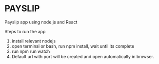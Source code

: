 # PAYSLIP
 Payslip app using node.js and React

Steps to run the app
1. install relevant nodejs
3. open terminal or bash, run npm install, wait until its complete
4. run npm run watch
5. Default url with port will be created and open automatically in browser.
